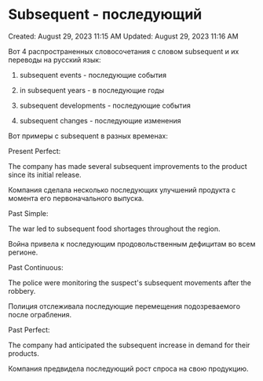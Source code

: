 # Subsequent - последующий

Created: August 29, 2023 11:15 AM
Updated: August 29, 2023 11:16 AM

Вот 4 распространенных словосочетания с словом subsequent и их переводы на русский язык:

1. subsequent events - последующие события

2. in subsequent years - в последующие годы

3. subsequent developments - последующие события

4. subsequent changes - последующие изменения

Вот примеры с subsequent в разных временах:

Present Perfect:

The company has made several subsequent improvements to the product since its initial release.

Компания сделала несколько последующих улучшений продукта с момента его первоначального выпуска.

Past Simple:

The war led to subsequent food shortages throughout the region.

Война привела к последующим продовольственным дефицитам во всем регионе.

Past Continuous:

The police were monitoring the suspect's subsequent movements after the robbery.

Полиция отслеживала последующие перемещения подозреваемого после ограбления.

Past Perfect:

The company had anticipated the subsequent increase in demand for their products.

Компания предвидела последующий рост спроса на свою продукцию.